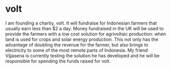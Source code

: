 # volt
I am founding a charity, volt. 
It will fundraise for Indonesian farmers that usually earn less than $2 a day.
Money fundraised in the UK will be used to provide the farmers with a low cost 
solution for agrivoltaic production: when land is used for crops and solar energy production. 
This not only has the advantage of doubling the revenue for the farmer, but also brings to electricity to some
of the most remote parts of Indonesia. My friend Vijjasena is currently testing the solution 
he has developed and he will be responsible for spending the funds raised for volt.
